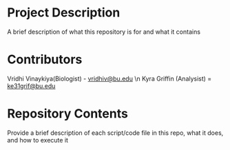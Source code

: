 # Project Description

A brief description of what this repository is for and what it contains

# Contributors

Vridhi Vinaykiya(Biologist) - vridhiv@bu.edu \n
Kyra Griffin (Analysist) = ke31grif@bu.edu

# Repository Contents

Provide a brief description of each script/code file in this repo, what it does, and how to execute it
